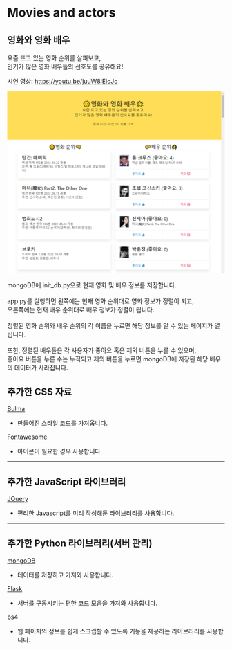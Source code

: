 # Movies and actors

## 영화와 영화 배우

요즘 뜨고 있는 영화 순위를 살펴보고,<br/>
인기가 많은 영화 배우들의 선호도를 공유해요!<br/>

시연 영상: https://youtu.be/juuW8lEicJc<br/>

![screen_shot](/static/pic.PNG)

mongoDB에 init_db.py으로 현재 영화 및 배우 정보를 저장합니다. <br/><br/>
app.py를 실행하면 왼쪽에는 현재 영화 순위대로 영화 정보가 정렬이 되고, <br/> 오른쪽에는 현재 배우 순위대로 배우 정보가 정렬이 됩니다. <br/><br/>
정렬된 영화 순위와 배우 순위의 각 이름을 누르면 해당 정보를 알 수 있는 페이지가 열립니다.<br/><br/>
또한, 정렬된 배우들은 각 사용자가 좋아요 혹은 제외 버튼을 누를 수 있으며, <br/> 좋아요 버튼을 누른 수는 누적되고 제외 버튼을 누르면 mongoDB에 저장된 해당 배우의 데이터가 사라집니다.

## 추가한 CSS 자료

[Bulma](https://bulma.io/)

- 만들어진 스타일 코드를 가져옵니다.

[Fontawesome](https://fontawesome.com/)

- 아이콘이 필요한 경우 사용합니다.

---

## 추가한 JavaScript 라이브러리

[JQuery](https://cdnjs.com/libraries/lodash.js)

- 편리한 Javascript를 미리 작성해둔 라이브러리를 사용합니다.

---

## 추가한 Python 라이브러리(서버 관리)

[mongoDB](https://getbootstrap.com/)

- 데이터를 저장하고 가져와 사용합니다.

[Flask](https://cdnjs.com/libraries/lodash.js)

- 서버를 구동시키는 편한 코드 모음을 가져와 사용합니다.

[bs4](https://beautiful-soup-4.readthedocs.io/en/latest/)

- 웹 페이지의 정보를 쉽게 스크랩할 수 있도록 기능을 제공하는 라이브러리를 사용합니다.
